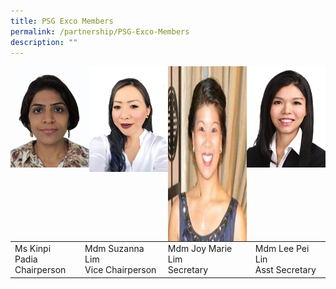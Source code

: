 ```yaml
---
title: PSG Exco Members
permalink: /partnership/PSG-Exco-Members
description: ""
---
```

<img src="/images/Ms%20Kinpi%20Padia%20-%20Chairperson.jpeg" 
     style="width:25%;float:left">
<img src="/images/Mdm%20Suzanna%20Lim%20-%20Vice%20%20%20%20%20%20%20%20Chairperson.jpeg" 
     style="width:25%;float:left">
<img src="/images/Mdm%20Joy%20Marie%20Lim%20-%20Secretary.jpeg" 
     style="width:25%;float:left;height:280px">
<img src="/images/Mdm%20Lee%20Pei%20Lin-%20Asst%20%20%20%20%20%20Secretary.jpeg" 
     style="width:25%">
		 
<br>

|||||
| -------- | -------- | -------- |-------- |
| Ms Kinpi Padia <br>Chairperson     | Mdm Suzanna Lim <br>Vice Chairperson     | Mdm Joy Marie Lim  <br>Secretary     |Mdm Lee Pei Lin <br>Asst Secretary